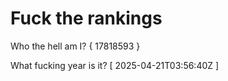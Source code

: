 # Fuck the rankings

Who the hell am I?
{ 17818593 }

What fucking year is it?
[ 2025-04-21T03:56:40Z ]
